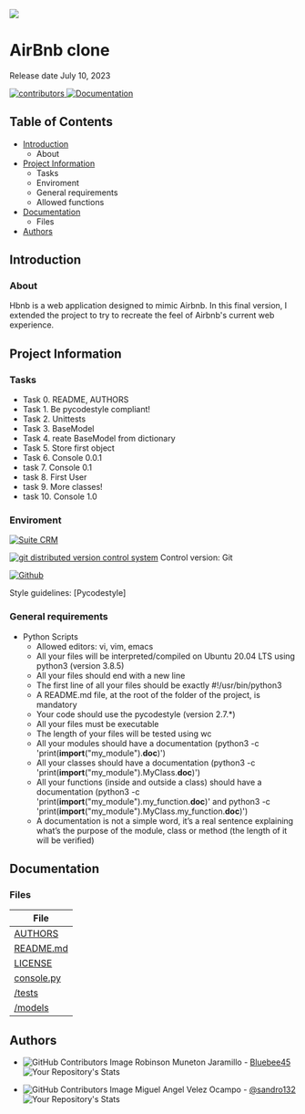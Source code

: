 ![](https://w0.peakpx.com/wallpaper/1016/810/HD-wallpaper-movie-blue-beetle.jpg)
<h1>AirBnb clone</h1>
Release date July 10, 2023

</p>
          </a>
          <a href="https://github.com/sandro132/holbertonschool-AirBnB_clone/graphs/contributors" target="_blank">
               <img alt="contributors" src="https://img.shields.io/github/contributors/Ouyei/simple_shell" />
		   </a>
          </a>
          <a href="https://github.com/sandro132/holbertonschool-AirBnB_clone/blob/main/README.md" target="_blank">
               <img alt="Documentation" src="https://img.shields.io/badge/documentation-yes-brightgreen" />
          </a>
     </p>

## Table of Contents
* [Introduction](#Introduction)
  * About
* [Project Information](#Project-Information)
    * Tasks
    * Enviroment
    * General requirements
    * Allowed functions
* [Documentation](#Documentation)
    * Files
* [Authors](#Authors)

## Introduction

### About
Hbnb is a web application designed to mimic Airbnb. In this final version, I extended the project to try to recreate the feel of Airbnb's current web experience.

## Project Information

### Tasks

* Task 0. README, AUTHORS
* Task 1. Be pycodestyle compliant!
* Task 2. Unittests
* Task 3. BaseModel
* Task 4. reate BaseModel from dictionary
* Task 5. Store first object
* Task 6. Console 0.0.1
* task 7. Console 0.1
* task 8. First User
* task 9. More classes!
* task 10. Console 1.0

### Enviroment

<!-- Visual Studio Code -->
<a href="https://code.visualstudio.com/" target="_blank"> <img height="" src="https://img.shields.io/badge/visual-studio-code?logo=visual-studio" alt="Suite CRM"></a>
<!-- git -->
<a href="https://git-scm.com/" target="_blank"> <img height="" src="https://img.shields.io/static/v1?label=&message=Git&color=F05032&logo=Git&logoColor=F05032&labelColor=2F333A" alt="git distributed version control system"></a> Control version: Git
<!-- github -->
<a href="https://github.com" target="_blank"> <img height="" src="https://img.shields.io/static/v1?label=&message=GitHub&color=181717&logo=GitHub&logoColor=f2f2f2&labelColor=2F333A" alt="Github"></a>

Style guidelines: [Pycodestyle]

### General requirements
* Python Scripts
	* Allowed editors: vi, vim, emacs
	* All your files will be interpreted/compiled on Ubuntu 20.04 LTS using python3 (version 3.8.5)
	* All your files should end with a new line
	* The first line of all your files should be exactly #!/usr/bin/python3
	* A README.md file, at the root of the folder of the project, is mandatory
	* Your code should use the pycodestyle (version 2.7.*)
	* All your files must be executable
	* The length of your files will be tested using wc
	* All your modules should have a documentation (python3 -c 'print(__import__("my_module").__doc__)')
	* All your classes should have a documentation (python3 -c 'print(__import__("my_module").MyClass.__doc__)')
	* All your functions (inside and outside a class) should have a documentation (python3 -c 'print(__import__("my_module").my_function.__doc__)' and python3 -c 'print(__import__("my_module").MyClass.my_function.__doc__)')
	* A documentation is not a simple word, it’s a real sentence explaining what’s the purpose of the module, class or method (the length of it will be verified)


## Documentation

### Files

|File|
|---|
|[AUTHORS](https://github.com/sandro132/holbertonschool-AirBnB_clone/blob/main/AUTHORS)
|[README.md](https://github.com/sandro132/holbertonschool-AirBnB_clone/blob/main/README.md)
|[LICENSE](https://github.com/sandro132/holbertonschool-AirBnB_clone/blob/main/LICENSE)
|[console.py](https://github.com/sandro132/holbertonschool-AirBnB_clone/blob/main/console.py)
|[/tests](https://github.com/sandro132/holbertonschool-AirBnB_clone/tree/main/tests)
|[/models](https://github.com/sandro132/holbertonschool-AirBnB_clone/tree/main/models)

## Authors

* ![GitHub Contributors Image](https://contrib.rocks/image?repo=Bluebee45/holbertonschool-low_level_programming)
Robinson Muneton Jaramillo - <a href="https://github.com/RM92023" target="_blank"> Bluebee45</a> ![Your Repository's Stats](https://github-readme-stats.vercel.app/api?username=Bluebee45&show_icons=true)



* ![GitHub Contributors Image](https://contrib.rocks/image?repo=sandro132/holbertonschool-low_level_programming) 
Miguel Angel Velez Ocampo - <a href="https://github.com/sandro132" target="_blank"> @sandro132</a>![Your Repository's Stats](https://github-readme-stats.vercel.app/api?username=sandro132&show_icons=true)
